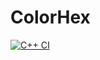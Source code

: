 # ColorHex
[![C++ CI](https://github.com/ChicoState/FirstIO/actions/workflows/actions.yml/badge.svg)](https://github.com/ChicoState/FirstIO/actions/workflows/actions.yml)